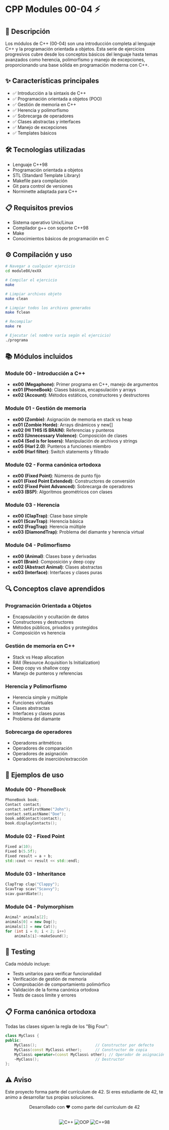 # CPP Modules 00-04 ⚡

## 📝 Descripción
Los módulos de C++ (00-04) son una introducción completa al lenguaje C++ y la programación orientada a objetos. Esta serie de ejercicios progresivos cubre desde los conceptos básicos del lenguaje hasta temas avanzados como herencia, polimorfismo y manejo de excepciones, proporcionando una base sólida en programación moderna con C++.

## ✨ Características principales
- ✅ Introducción a la sintaxis de C++
- ✅ Programación orientada a objetos (POO)
- ✅ Gestión de memoria en C++
- ✅ Herencia y polimorfismo
- ✅ Sobrecarga de operadores
- ✅ Clases abstractas y interfaces
- ✅ Manejo de excepciones
- ✅ Templates básicos

## 🛠️ Tecnologías utilizadas
- Lenguaje C++98
- Programación orientada a objetos
- STL (Standard Template Library)
- Makefile para compilación
- Git para control de versiones
- Norminette adaptada para C++

## 📋 Requisitos previos
- Sistema operativo Unix/Linux
- Compilador g++ con soporte C++98
- Make
- Conocimientos básicos de programación en C

## ⚙️ Compilación y uso
```bash
# Navegar a cualquier ejercicio
cd module0X/exXX

# Compilar el ejercicio
make

# Limpiar archivos objeto
make clean

# Limpiar todos los archivos generados
make fclean

# Recompilar
make re

# Ejecutar (el nombre varía según el ejercicio)
./programa
```

## 📚 Módulos incluidos

### Module 00 - Introducción a C++
- **ex00 (Megaphone)**: Primer programa en C++, manejo de argumentos
- **ex01 (PhoneBook)**: Clases básicas, encapsulación y arrays
- **ex02 (Account)**: Métodos estáticos, constructores y destructores

### Module 01 - Gestión de memoria
- **ex00 (Zombie)**: Asignación de memoria en stack vs heap
- **ex01 (Zombie Horde)**: Arrays dinámicos y new[]
- **ex02 (HI THIS IS BRAIN)**: Referencias y punteros
- **ex03 (Unnecessary Violence)**: Composición de clases
- **ex04 (Sed is for losers)**: Manipulación de archivos y strings
- **ex05 (Harl 2.0)**: Punteros a funciones miembro
- **ex06 (Harl filter)**: Switch statements y filtrado

### Module 02 - Forma canónica ortodoxa
- **ex00 (Fixed Point)**: Números de punto fijo
- **ex01 (Fixed Point Extended)**: Constructores de conversión
- **ex02 (Fixed Point Advanced)**: Sobrecarga de operadores
- **ex03 (BSP)**: Algoritmos geométricos con clases

### Module 03 - Herencia
- **ex00 (ClapTrap)**: Clase base simple
- **ex01 (ScavTrap)**: Herencia básica
- **ex02 (FragTrap)**: Herencia múltiple
- **ex03 (DiamondTrap)**: Problema del diamante y herencia virtual

### Module 04 - Polimorfismo
- **ex00 (Animal)**: Clases base y derivadas
- **ex01 (Brain)**: Composición y deep copy
- **ex02 (Abstract Animal)**: Clases abstractas
- **ex03 (Interface)**: Interfaces y clases puras

## 🔍 Conceptos clave aprendidos

### Programación Orientada a Objetos
- Encapsulación y ocultación de datos
- Constructores y destructores
- Métodos públicos, privados y protegidos
- Composición vs herencia

### Gestión de memoria en C++
- Stack vs Heap allocation
- RAII (Resource Acquisition Is Initialization)
- Deep copy vs shallow copy
- Manejo de punteros y referencias

### Herencia y Polimorfismo
- Herencia simple y múltiple
- Funciones virtuales
- Clases abstractas
- Interfaces y clases puras
- Problema del diamante

### Sobrecarga de operadores
- Operadores aritméticos
- Operadores de comparación
- Operadores de asignación
- Operadores de inserción/extracción

## 🧪 Ejemplos de uso

### Module 00 - PhoneBook
```cpp
PhoneBook book;
Contact contact;
contact.setFirstName("John");
contact.setLastName("Doe");
book.addContact(contact);
book.displayContacts();
```

### Module 02 - Fixed Point
```cpp
Fixed a(10);
Fixed b(5.5f);
Fixed result = a + b;
std::cout << result << std::endl;
```

### Module 03 - Inheritance
```cpp
ClapTrap clap("Clappy");
ScavTrap scav("Scavvy");
scav.guardGate();
```

### Module 04 - Polymorphism
```cpp
Animal* animals[2];
animals[0] = new Dog();
animals[1] = new Cat();
for (int i = 0; i < 2; i++)
    animals[i]->makeSound();
```

## 🧪 Testing
Cada módulo incluye:
- Tests unitarios para verificar funcionalidad
- Verificación de gestión de memoria
- Comprobación de comportamiento polimórfico
- Validación de la forma canónica ortodoxa
- Tests de casos límite y errores

## 📋 Forma canónica ortodoxa
Todas las clases siguen la regla de los "Big Four":
```cpp
class MyClass {
public:
    MyClass();                          // Constructor por defecto
    MyClass(const MyClass& other);      // Constructor de copia
    MyClass& operator=(const MyClass& other); // Operador de asignación
    ~MyClass();                         // Destructor
};
```

## ⚠️ Aviso
Este proyecto forma parte del currículum de 42. Si eres estudiante de 42, te animo a desarrollar tus propias soluciones.

<div align="center">
    <p>Desarrollado con ❤️ como parte del currículum de 42</p>
    <br>
    <img src="https://img.shields.io/badge/C++-00599C?style=for-the-badge&logo=cplusplus&logoColor=white" alt="C++"/>
    <img src="https://img.shields.io/badge/OOP-005090?style=for-the-badge&logo=cplusplus&logoColor=white" alt="OOP"/>
    <img src="https://img.shields.io/badge/C++98-blue?style=for-the-badge&logo=cplusplus&logoColor=white" alt="C++98"/>
</div>
